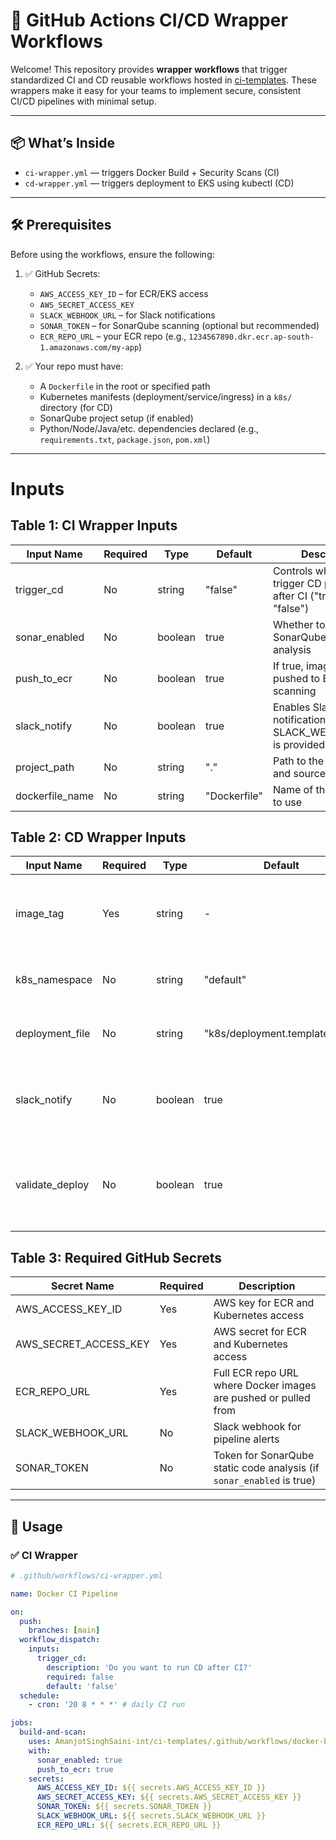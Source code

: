 # 🚀 GitHub Actions CI/CD Wrapper Workflows

Welcome! This repository provides **wrapper workflows** that trigger standardized CI and CD reusable workflows hosted in [ci-templates](https://github.com/AmanjotSinghSaini-int/ci-templates). These wrappers make it easy for your teams to implement secure, consistent CI/CD pipelines with minimal setup.

---

## 📦 What’s Inside

- `ci-wrapper.yml` — triggers Docker Build + Security Scans (CI)
- `cd-wrapper.yml` — triggers deployment to EKS using kubectl (CD)

---

## 🛠️ Prerequisites

Before using the workflows, ensure the following:

1. ✅ GitHub Secrets:
   - `AWS_ACCESS_KEY_ID` – for ECR/EKS access
   - `AWS_SECRET_ACCESS_KEY`
   - `SLACK_WEBHOOK_URL` – for Slack notifications
   - `SONAR_TOKEN` – for SonarQube scanning (optional but recommended)
   - `ECR_REPO_URL` – your ECR repo (e.g., `1234567890.dkr.ecr.ap-south-1.amazonaws.com/my-app`)

2. ✅ Your repo must have:
   - A `Dockerfile` in the root or specified path
   - Kubernetes manifests (deployment/service/ingress) in a `k8s/` directory (for CD)
   - SonarQube project setup (if enabled)
   - Python/Node/Java/etc. dependencies declared (e.g., `requirements.txt`, `package.json`, `pom.xml`)

---

# Inputs

## Table 1: CI Wrapper Inputs

| Input Name       | Required | Type     | Default       | Description                                                                  |
|------------------|----------|----------|---------------|------------------------------------------------------------------------------|
| trigger_cd       | No       | string   | "false"       | Controls whether to trigger CD pipeline after CI ("true" or "false")        |
| sonar_enabled    | No       | boolean  | true          | Whether to run SonarQube code analysis                                       |
| push_to_ecr      | No       | boolean  | true          | If true, image will be pushed to ECR after scanning                          |
| slack_notify     | No       | boolean  | true          | Enables Slack notifications if SLACK_WEBHOOK_URL is provided                |
| project_path     | No       | string   | "."           | Path to the Dockerfile and source code                                       |
| dockerfile_name  | No       | string   | "Dockerfile"  | Name of the Dockerfile to use                                                |

## Table 2: CD Wrapper Inputs

| Input Name       | Required | Type     | Default                         | Description                                                                  |
|------------------|----------|----------|----------------------------------|------------------------------------------------------------------------------|
| image_tag        | Yes      | string   | -                                | Docker image tag to deploy to the Kubernetes cluster                         |
| k8s_namespace    | No       | string   | "default"                        | Kubernetes namespace to deploy into                                          |
| deployment_file  | No       | string   | "k8s/deployment.template.yaml"   | Path to deployment manifest template                                         |
| slack_notify     | No       | boolean  | true                             | Enables Slack notification after successful deployment                       |
| validate_deploy  | No       | boolean  | true                             | Runs post-deployment validation to ensure pods are running correctly         |

## Table 3: Required GitHub Secrets

| Secret Name           | Required | Description                                                          |
|------------------------|----------|----------------------------------------------------------------------|
| AWS_ACCESS_KEY_ID      | Yes      | AWS key for ECR and Kubernetes access                                |
| AWS_SECRET_ACCESS_KEY  | Yes      | AWS secret for ECR and Kubernetes access                             |
| ECR_REPO_URL           | Yes      | Full ECR repo URL where Docker images are pushed or pulled from      |
| SLACK_WEBHOOK_URL      | No       | Slack webhook for pipeline alerts                                    |
| SONAR_TOKEN            | No       | Token for SonarQube static code analysis (if `sonar_enabled` is true)|


---

## 🚀 Usage

### ✅ CI Wrapper

```yaml
# .github/workflows/ci-wrapper.yml

name: Docker CI Pipeline

on:
  push:
    branches: [main]
  workflow_dispatch:
    inputs:
      trigger_cd:
        description: 'Do you want to run CD after CI?'
        required: false
        default: 'false'
  schedule:
    - cron: '20 8 * * *' # daily CI run

jobs:
  build-and-scan:
    uses: AmanjotSinghSaini-int/ci-templates/.github/workflows/docker-build.yml@main
    with:
      sonar_enabled: true
      push_to_ecr: true
    secrets:
      AWS_ACCESS_KEY_ID: ${{ secrets.AWS_ACCESS_KEY_ID }}
      AWS_SECRET_ACCESS_KEY: ${{ secrets.AWS_SECRET_ACCESS_KEY }}
      SONAR_TOKEN: ${{ secrets.SONAR_TOKEN }}
      SLACK_WEBHOOK_URL: ${{ secrets.SLACK_WEBHOOK_URL }}
      ECR_REPO_URL: ${{ secrets.ECR_REPO_URL }}
